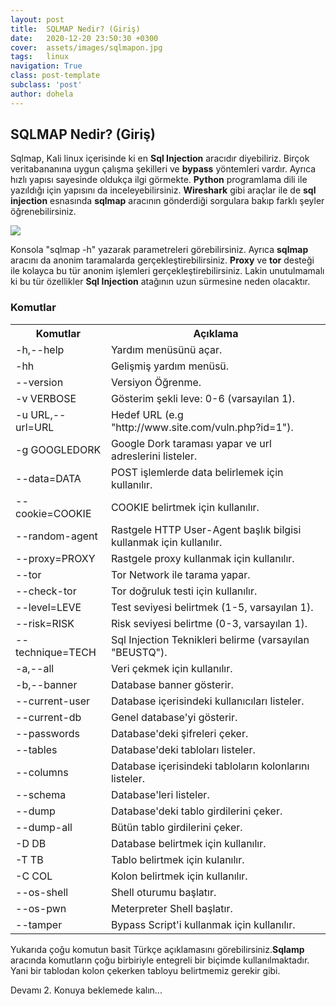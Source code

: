 ```yaml
---
layout: post
title:  SQLMAP Nedir? (Giriş) 
date:   2020-12-20 23:50:30 +0300
cover:  assets/images/sqlmapon.jpg
tags:   linux
navigation: True
class: post-template
subclass: 'post'
author: dohela
---
```

## SQLMAP Nedir? (Giriş)
Sqlmap, Kali linux içerisinde ki en <b>Sql Injection</b> aracıdır diyebiliriz. Birçok veritabananına uygun çalışma şekilleri ve 
<b>bypass</b> yöntemleri vardır. Ayrıca hızlı yapısı sayesinde oldukça ilgi görmekte. <b>Python</b> programlama dili ile yazıldığı için yapısını da inceleyebilirsiniz.
<b>Wireshark</b> gibi araçlar ile de <b>sql injection</b> esnasında <b>sqlmap</b> aracının gönderdiği sorgulara bakıp farklı şeyler öğrenebilirsiniz. 

![]({{site.baseurl}}assets/images/sqlmap.jpg)

Konsola "sqlmap -h" yazarak parametreleri görebilirsiniz. Ayrıca <b>sqlmap</b> aracını da anonim taramalarda gerçekleştirebilirsiniz.
<b>Proxy</b> ve <b>tor</b> desteği ile kolayca bu tür anonim işlemleri gerçekleştirebilirsiniz. Lakin unutulmamalı ki bu tür 
özellikler <b>Sql Injection</b> atağının uzun sürmesine neden olacaktır.
### Komutlar

<div class="table-container">
  <table>
    <tr><th>Komutlar</th><th>Açıklama</th></tr>
    <tr><td>-h,--help</td><td>Yardım menüsünü açar.</td></tr>
    <tr><td>-hh</td><td>Gelişmiş yardım menüsü.</td></tr>
    <tr><td>--version</td><td>Versiyon Öğrenme.</td></tr>
    <tr><td>-v VERBOSE</td><td>Gösterim şekli leve: 0-6 (varsayılan 1).</td></tr>
    <tr><td>-u URL,--url=URL</td><td>Hedef URL (e.g "http://www.site.com/vuln.php?id=1").</td></tr>
    <tr><td>-g GOOGLEDORK</td><td>Google Dork taraması yapar ve url adreslerini listeler.</td></tr>
	<tr><td>--data=DATA</td><td>POST işlemlerde data belirlemek için kullanılır.</td></tr>
	<tr><td>--cookie=COOKIE</td><td>COOKIE belirtmek için kullanılır.</td></tr>
	<tr><td>--random-agent</td><td>Rastgele HTTP User-Agent başlık bilgisi kullanmak için kullanılır.</td></tr>
	<tr><td>--proxy=PROXY</td><td>Rastgele proxy kullanmak için kullanılır.</td></tr>
	<tr><td>--tor</td><td>Tor Network ile tarama yapar.</td></tr>
	<tr><td>--check-tor</td><td>Tor doğruluk testi için kullanılır.</td></tr>
	<tr><td>--level=LEVE</td><td>Test seviyesi belirtmek (1-5, varsayılan 1).</td></tr>
	<tr><td>--risk=RISK</td><td>Risk seviyesi belirtme (0-3, varsayılan 1).</td></tr>
	<tr><td>--technique=TECH</td><td>Sql Injection Teknikleri belirme (varsayılan "BEUSTQ").</td></tr>
	<tr><td>-a,--all</td><td>Veri çekmek için kullanılır.</td></tr>
	<tr><td>-b,--banner</td><td>Database banner gösterir.</td></tr>
	<tr><td>--current-user</td><td>Database içerisindeki kullanıcıları listeler.</td></tr>
	<tr><td>--current-db</td><td>Genel database'yi gösterir.</td></tr>
	<tr><td>--passwords</td><td>Database'deki şifreleri çeker.</td></tr>
	<tr><td>--tables</td><td>Database'deki tabloları listeler.</td></tr>
	<tr><td>--columns</td><td>Database içerisindeki tabloların kolonlarını listeler.</td></tr>
	<tr><td>--schema</td><td>Database'leri listeler.</td></tr>
	<tr><td>--dump</td><td>Database'deki tablo girdilerini çeker.</td></tr>
	<tr><td>--dump-all</td><td>Bütün tablo girdilerini çeker.</td></tr>
	<tr><td>-D DB</td><td>Database belirtmek için kullanılır.</td></tr>
	<tr><td>-T TB</td><td>Tablo belirtmek için kulanılır.</td></tr>
	<tr><td>-C COL</td><td>Kolon belirtmek için kullanılır.</td></tr>
	<tr><td>--os-shell</td><td>Shell oturumu başlatır.</td></tr>
	<tr><td>--os-pwn</td><td>Meterpreter Shell başlatır.</td></tr>
	<tr><td>--tamper</td><td>Bypass Script'i kullanmak için kullanılır.</td></tr>
  </table>
</div>

Yukarıda çoğu komutun basit Türkçe açıklamasını görebilirsiniz.<b>Sqlamp</b> aracında komutların çoğu birbiriyle entegreli
bir biçimde kullanılmaktadır. Yani bir tablodan kolon çekerken tabloyu belirtmemiz gerekir gibi.

Devamı 2. Konuya beklemede kalın...